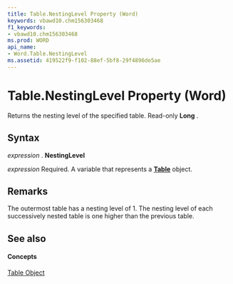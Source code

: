 ```yaml
---
title: Table.NestingLevel Property (Word)
keywords: vbawd10.chm156303468
f1_keywords:
- vbawd10.chm156303468
ms.prod: WORD
api_name:
- Word.Table.NestingLevel
ms.assetid: 419522f9-f102-88ef-5bf8-29f4896de5ae
---
```



# Table.NestingLevel Property (Word)

Returns the nesting level of the specified table. Read-only  **Long** .


## Syntax

 _expression_ . **NestingLevel**

 _expression_ Required. A variable that represents a **[Table](table-object-word.md)** object.


## Remarks

The outermost table has a nesting level of 1. The nesting level of each successively nested table is one higher than the previous table.


## See also


#### Concepts


[Table Object](table-object-word.md)

